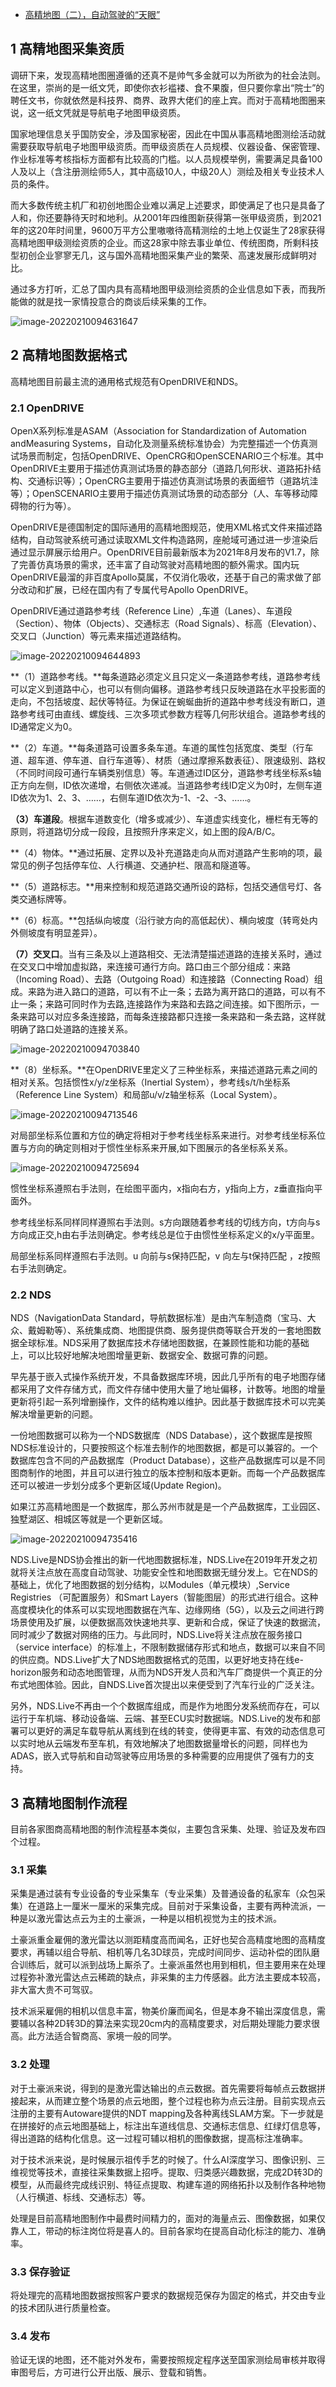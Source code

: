 - [高精地图（二），自动驾驶的“天眼”](https://mp.weixin.qq.com/s/b7zkovj4YbSfY5MYL7jYzg)

## 1 高精地图采集资质

调研下来，发现高精地图圈遵循的还真不是帅气多金就可以为所欲为的社会法则。在这里，崇尚的是一纸文凭，即使你衣衫褴褛、食不果腹，但只要你拿出“院士”的聘任文书，你就依然是科技界、商界、政界大佬们的座上宾。而对于高精地图圈来说，这一纸文凭就是导航电子地图甲级资质。

国家地理信息关乎国防安全，涉及国家秘密，因此在中国从事高精地图测绘活动就需要获取导航电子地图甲级资质。而甲级资质在人员规模、仪器设备、保密管理、作业标准等考核指标方面都有比较高的门槛。以人员规模举例，需要满足具备100人及以上（含注册测绘师5人，其中高级10人，中级20人）测绘及相关专业技术人员的条件。

而大多数传统主机厂和初创地图企业难以满足上述要求，即使满足了也只是具备了人和，你还要静待天时和地利。从2001年四维图新获得第一张甲级资质，到2021年的这20年时间里，9600万平方公里嗷嗷待高精测绘的土地上仅诞生了28家获得高精地图甲级测绘资质的企业。而这28家中除去事业单位、传统图商，所剩科技型初创企业寥寥无几，这与国外高精地图采集产业的繁荣、高速发展形成鲜明对比。

通过多方打听，汇总了国内具有高精地图甲级测绘资质的企业信息如下表，而我所能做的就是找一家情投意合的商谈后续采集的工作。

![image-20220210094631647](https://gitee.com/er-huomeng/l-img/raw/master/l-img/image-20220210094631647.png)

## 2 高精地图数据格式

高精地图目前最主流的通用格式规范有OpenDRIVE和NDS。

### 2.1 OpenDRIVE

OpenX系列标准是ASAM（Association for Standardization of Automation andMeasuring  Systems，自动化及测量系统标准协会）为完整描述一个仿真测试场景而制定，包括OpenDRIVE、OpenCRG和OpenSCENARIO三个标准。其中OpenDRIVE主要用于描述仿真测试场景的静态部分（道路几何形状、道路拓扑结构、交通标识等）；OpenCRG主要用于描述仿真测试场景的表面细节（道路坑洼等）；OpenSCENARIO主要用于描述仿真测试场景的动态部分（人、车等移动障碍物的行为等）。

OpenDRIVE是德国制定的国际通用的高精地图规范，使用XML格式文件来描述路结构，自动驾驶系统可通过读取XML文件构造路网，座舱域可通过进一步渲染后通过显示屏展示给用户。OpenDRIVE目前最新版本为2021年8月发布的V1.7，除了完善仿真场景的需求，还丰富了自动驾驶对高精地图的额外需求。国内玩OpenDRIVE最溜的非百度Apollo莫属，不仅消化吸收，还基于自己的需求做了部分改动和扩展，已经在国内有了专属代号Apollo OpenDRIVE。

OpenDRIVE通过道路参考线（Reference Line）,车道（Lanes）、车道段（Section）、物体（Objects）、交通标志（Road Signals）、标高（Elevation）、交叉口（Junction）等元素来描述道路结构。

![image-20220210094644893](https://gitee.com/er-huomeng/l-img/raw/master/l-img/image-20220210094644893.png)

**（1）道路参考线。**每条道路必须定义且只定义一条道路参考线，道路参考线可以定义到道路中心，也可以有侧向偏移。道路参考线只反映道路在水平投影面的走向，不包括坡度、起伏等特征。为保证在蜿蜒曲折的道路中参考线没有断口，道路参考线可由直线、螺旋线、三次多项式参数方程等几何形状组合。道路参考线的ID通常定义为0。

**（2）车道。**每条道路可设置多条车道。车道的属性包括宽度、类型（行车道、超车道、停车道、自行车道等）、材质（通过摩擦系数表征）、限速级别、路权（不同时间段可通行车辆类别信息）等。车道通过ID区分，道路参考线坐标系s轴正方向左侧，ID依次递增，右侧依次递减。当道路参考线ID定义为0时，左侧车道ID依次为1、2、3、……，右侧车道ID依次为-1、-2、-3、……。

**（3）车道段**。根据车道数变化（增多或减少）、车道虚实线变化，栅栏有无等的原则，将道路切分成一段段，且按照升序来定义，如上图的段A/B/C。

**（4）物体。**通过拓展、定界以及补充道路走向从而对道路产生影响的项，最常见的例子包括停车位、人行横道、交通护栏、限高和隧道等。

**（5）道路标志。**用来控制和规范道路交通所设的路标，包括交通信号灯、各类交通标牌等。

**（6）标高。**包括纵向坡度（沿行驶方向的高低起伏）、横向坡度（转弯处内外侧坡度有明显差异）。

**（7）交叉口**。当有三条及以上道路相交、无法清楚描述道路的连接关系时，通过在交叉口中增加虚拟路，来连接可通行方向。路口由三个部分组成：来路（Incoming Road）、去路（Outgoing Road）和连接路（Connecting  Road）组成。来路为进入路口的道路，可以有不止一条；去路为离开路口的道路，可以有不止一条；来路可同时作为去路,连接路作为来路和去路之间连接。如下图所示，一条来路可以对应多条连接路，而每条连接路都只连接一条来路和一条去路，这样就明确了路口处道路的连接关系。

![image-20220210094703840](https://gitee.com/er-huomeng/l-img/raw/master/l-img/image-20220210094703840.png)

**（8）坐标系。**在OpenDRIVE里定义了三种坐标系，来描述道路元素之间的相对关系。包括惯性x/y/z坐标系（Inertial System），参考线s/t/h坐标系（Reference Line System）和局部u/v/z轴坐标系（Local System）。

![image-20220210094713546](https://gitee.com/er-huomeng/l-img/raw/master/l-img/image-20220210094713546.png)

对局部坐标系位置和方位的确定将相对于参考线坐标系来进行。对参考线坐标系位置与方向的确定则相对于惯性坐标系来开展,如下图展示的各坐标系关系。

![image-20220210094725694](https://gitee.com/er-huomeng/l-img/raw/master/l-img/image-20220210094725694.png)

惯性坐标系遵照右手法则，在绘图平面内，x指向右方，y指向上方，z垂直指向平面外。

参考线坐标系同样同样遵照右手法则。s方向跟随着参考线的切线方向，t方向与s方向成正交,h由右手法则确定。参考线总是位于由惯性坐标系定义的x/y平面里。

局部坐标系同样遵照右手法则。u 向前与s保持匹配，v 向左与t保持匹配 ，z按照右手法则确定。

### 2.2 NDS

NDS（NavigationData  Standard，导航数据标准）是由汽车制造商（宝马、大众、戴姆勒等）、系统集成商、地图提供商、服务提供商等联合开发的一套地图数据全球标准。NDS采用了数据库技术存储地图数据，在兼顾性能和功能的基础上，可以比较好地解决地图增量更新、数据安全、数据可靠的问题。

早先基于嵌入式操作系统开发，不具备数据库环境，因此几乎所有的电子地图存储都采用了文件存储方式，而文件存储中使用大量了地址偏移，计数等。地图的增量更新将引起一系列增删操作，文件的结构难以维护。因此基于数据库技术可以完美解决增量更新的问题。

一份地图数据可以称为一个NDS数据库（NDS  Database），这个数据库是按照NDS标准设计的，只要按照这个标准去制作的地图数据，都是可以兼容的。一个数据库包含不同的产品数据库（Product  Database），这些产品数据库可以是不同图商制作的地图，并且可以进行独立的版本控制和版本更新。而每一个产品数据库还可以被进一步划分成多个更新区域(Update Region)。

如果江苏高精地图是一个数据库，那么苏州市就是是一个产品数据库，工业园区、独墅湖区、相城区等就是一个更新区域。

![image-20220210094735416](https://gitee.com/er-huomeng/l-img/raw/master/l-img/image-20220210094735416.png)

NDS.Live是NDS协会推出的新一代地图数据标准，NDS.Live在2019年开发之初就将关注点放在高度自动驾驶、功能安全性和地图数据无缝分发上。它在NDS的基础上，优化了地图数据的划分结构，以Modules（单元模块）,Service Registries （可配置服务）和Smart  Layers（智能图层）的形式进行组合。这种高度模块化的体系可以实现地图数据在汽车、边缘网络（5G），以及云之间进行跨场景使用及扩展，以便数据高效快速地共享、更新和合成，保证了快速的数据流，同时减少了数据对网络的压力。与此同时，NDS.Live将关注点放在服务接口（service  interface）的标准上，不限制数据储存形式和地点，数据可以来自不同的供应商。NDS.Live扩大了NDS地图数据格式的范围，以更好地支持在线e-horizon服务和动态地图管理，从而为NDS开发人员和汽车厂商提供一个真正的分布式地图体验。因此，自NDS.Live首次提出以来便受到了汽车行业的广泛关注。

另外，NDS.Live不再由一个个数据库组成，而是作为地图分发系统而存在，可以运行于车机端、移动设备端、云端、甚至ECU实时数据端。NDS.Live的发布和部署可以更好的满足车载导航从离线到在线的转变，使得更丰富、有效的动态信息可以实时地从云端发布至车机，有效地解决了地图数据量增长的问题，同样也为ADAS，嵌入式导航和自动驾驶等应用场景的多种需要的应用提供了强有力的支持。

## 3 高精地图制作流程

目前各家图商高精地图的制作流程基本类似，主要包含采集、处理、验证及发布四个过程。

### 3.1 采集

采集是通过装有专业设备的专业采集车（专业采集）及普通设备的私家车（众包采集）在道路上一厘米一厘米的采集完成。目前对于采集设备，主要有两种流派，一种是以激光雷达点云为主的土豪派，一种是以相机视觉为主的技术派。

土豪派重金雇佣的激光雷达以测距精度高而闻名，正好也契合高精度地图的高精度要求，再辅以组合导航、相机等几名3D球员，完成时间同步、运动补偿的团队磨合训练后，就可以派到战场上厮杀了。土豪派虽然也用到相机，但主要用来在处理过程弥补激光雷达点云稀疏的缺点，非采集的主力传感器。此方法主要成本较高，非大富大贵不可驾驭。

技术派采雇佣的相机以信息丰富，物美价廉而闻名，但是本身不输出深度信息，需要辅以各种2D转3D的算法来实现20cm内的高精度要求，对后期处理能力要求很高。此方法适合智商高、家境一般的同学。

### 3.2 处理

对于土豪派来说，得到的是激光雷达输出的点云数据。首先需要将每帧点云数据拼接起来，从而建立整个场景的点云地图，整个过程也称为点云注册。目前实现点云注册的主要有Autoware提供的NDT  mapping及各种离线SLAM方案。下一步就是在拼接好的点云地图基础上，标注出车道线信息、交通标志信息、红绿灯信息等，得出道路的结构化信息。这一过程可辅以相机的图像数据，提高标注准确率。

对于技术派来说，是时候展示祖传手艺的时候了。什么AI深度学习、图像识别、三维视觉等技术，直接往采集数据上招呼。提取、归类感兴趣数据，完成2D转3D的模型，从而最终完成线识别、特征点提取、构建车道的网络拓扑以及制作各种地物（人行横道、标线、交通标志）等。

处理是目前高精地图制作中最费时间精力的，面对的海量点云、图像数据，如果仅靠人工，带动的标注岗位将是喜人的。目前各家均在提高自动化标注的能力、准确率。

### 3.3 保存验证

将处理完的高精地图数据按照客户要求的数据规范保存为固定的格式，并交由专业的技术团队进行质量检查。

### 3.4 发布

验证无误的地图，还不能对外发布，需要按照规定程序送至国家测绘局审核并取得审图号后，方可进行公开出版、展示、登载和销售。